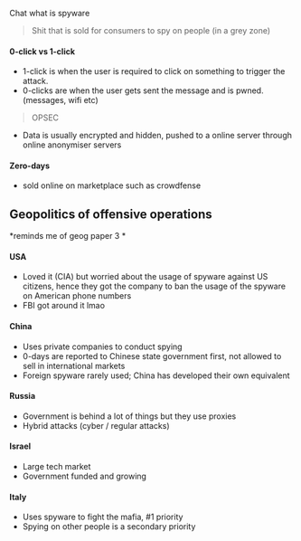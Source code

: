 Chat what is spyware
> Shit that is sold for consumers to spy on people (in a grey zone)
#### 0-click vs 1-click
- 1-click is when the user is required to click on something to trigger the attack. 
- 0-clicks are when the user gets sent the message and is pwned. (messages, wifi etc)
> OPSEC
- Data is usually encrypted and hidden, pushed to a online server through online anonymiser servers
#### Zero-days
- sold online on marketplace such as crowdfense

## Geopolitics of offensive operations 
*reminds me of geog paper 3 *
#### USA
- Loved it (CIA) but worried about the usage of spyware against US citizens, hence they got the company to ban the usage of the spyware on American phone numbers
- FBI got around it lmao
#### China
- Uses private companies to conduct spying
- 0-days are reported to Chinese state government first, not allowed to sell in international markets 
- Foreign spyware rarely used; China has developed their own equivalent
#### Russia
- Government is behind a lot of things but they use proxies 
- Hybrid attacks (cyber / regular attacks)
#### Israel
- Large tech market 
- Government funded and growing
#### Italy 
- Uses spyware to fight the mafia, #1 priority
- Spying on other people is a secondary priority